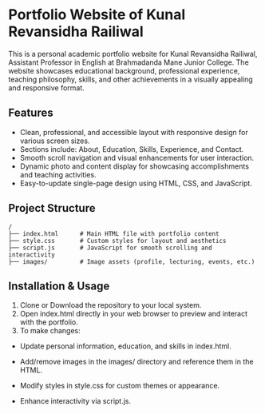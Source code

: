 <h1>Portfolio Website of Kunal Revansidha Railiwal</h1>

<p>This is a personal academic portfolio website for Kunal Revansidha Railiwal, Assistant Professor in English at Brahmadanda Mane Junior College. The website showcases educational background, professional experience, teaching philosophy, skills, and other achievements in a visually appealing and responsive format.</p>

<h2>Features</h2>

- Clean, professional, and accessible layout with responsive design for various screen sizes.
- Sections include: About, Education, Skills, Experience, and Contact.
- Smooth scroll navigation and visual enhancements for user interaction.
- Dynamic photo and content display for showcasing accomplishments and teaching activities.
- Easy-to-update single-page design using HTML, CSS, and JavaScript.

<h2>Project Structure</h2>

```
/
├── index.html      # Main HTML file with portfolio content
├── style.css       # Custom styles for layout and aesthetics
├── script.js       # JavaScript for smooth scrolling and interactivity
├── images/         # Image assets (profile, lecturing, events, etc.)
```

<h2>Installation & Usage</h2>

1. Clone or Download the repository to your local system.
2. Open index.html directly in your web browser to preview and interact with the portfolio.
3. To make changes:
 - Update personal information, education, and skills in index.html.

 - Add/remove images in the images/ directory and reference them in the HTML.

 - Modify styles in style.css for custom themes or appearance.

 - Enhance interactivity via script.js.
